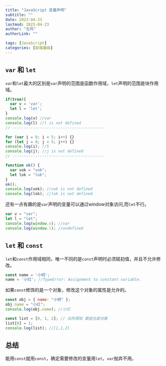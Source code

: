 ```yaml
---
title: "JavaScript 变量声明"
subtitle: ""
date: 2023-04-23
lastmod: 2023-04-23
author: "左风"
authorLink: ""

tags: [JavaScript]
categories: [前端基础]
---
```


## `var` 和 `let`
`var`和`let`最大的区别是`var`声明的范围是函数作用域，`let`声明的范围是块作用域。
```javascript
if(true){
  var v = 'var';
  let l = 'let';
}
console.log(v) //var
console.log(l) //l is not defined
// ----------------------------------------

for (var i = 0; i < 5; i++) {}
for (let j = 0; j < 5; j++) {}
console.log(i); //5
console.log(j); //j is not defined
// ----------------------------------------

function ok() {
  var vok = "vok";
  let lok = "lok";
}
ok();
console.log(vok); //vok is not defined
console.log(lok); //lok is not defined
```
还有一点有趣的是`var`声明的变量可以通过window对象访问,而`let`不行。
```js
var v = "var";
let l = "let";
console.log(window.v); //var
console.log(window.l); //undefined
```
## `let` 和 `const`
`let`和`const`作用域相同，唯一不同的是`const`声明时必须赋初值，并且不允许修改。
```js
const name = '小明';
name = '小红'; //TypeError: Assignment to constant variable.
```
如果`const`修饰的是一个对象，修改这个对象的属性是允许的。
```js
const obj = { name: "小明" };
obj.name = "小红";
console.log(obj.name); //小红

const list = [0, 1, 2]; // 众所周知 数组也是对象
list[0] = 1;
console.log(list); //[1,1,2]
```
## 总结
能用`const`就用`const`，确定需要修改的变量用`let`，`var`抛弃不用。